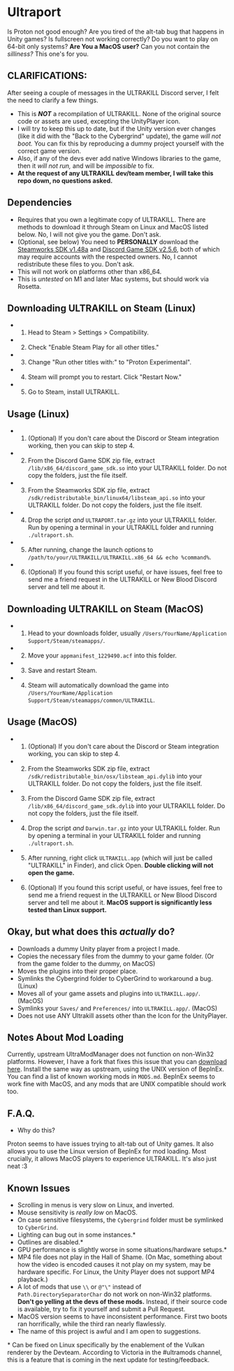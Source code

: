 # Ultraport
Is Proton not good enough? Are you tired of the alt-tab bug that happens in Unity games? Is fullscreen not working correctly? Do you want to play on 64-bit only systems? **Are You a MacOS user?** Can you not contain the *silliness?* This one's for you.

## CLARIFICATIONS:
After seeing a couple of messages in the ULTRAKILL Discord server, I felt the need to clarify a few things.
* This is ***NOT*** a recompilation of ULTRAKILL. None of the original source code or assets are used, excepting the UnityPlayer icon.
* I will try to keep this up to date, but if the Unity version ever changes (like it did with the "Back to the Cybergrind" update), the game *will not boot.* You can fix this by reproducing a dummy project yourself with the correct game version.
* Also, if any of the devs ever add native Windows libraries to the game, then it *will not run,* and will be *impossible* to fix.
* **At the request of any ULTRAKILL dev/team member, I will take this repo down, no questions asked.**

## Dependencies
* Requires that you own a legitimate copy of ULTRAKILL. There are methods to download it through Steam on Linux and MacOS listed below. No, I will not give you the game. Don't ask.
* (Optional, see below) You need to **PERSONALLY** download the [Steamworks SDK v1.48a](https://partner.steamgames.com/downloads/list) and [Discord Game SDK v2.5.6](https://discord.com/developers/docs/game-sdk/sdk-starter-guide), both of which may require accounts with the respected owners. No, I cannot redistribute these files to you. Don't ask.
* This will not work on platforms other than x86_64.
* This is *untested* on M1 and later Mac systems, but should work via Rosetta.

## Downloading ULTRAKILL on Steam (Linux)
* 1. Head to Steam > Settings > Compatibility.
* 2. Check "Enable Steam Play for all other titles."
* 3. Change "Run other titles with:" to "Proton Experimental".
* 4. Steam will prompt you to restart. Click "Restart Now."
* 5. Go to Steam, install ULTRAKILL.

## Usage (Linux)
* 1. (Optional) If you don't care about the Discord or Steam integration working, then you can skip to step 4.
* 2. From the Discord Game SDK zip file, extract `/lib/x86_64/discord_game_sdk.so` into your ULTRAKILL folder. Do not copy the folders, just the file itself.
* 3. From the Steamworks SDK zip file, extract `/sdk/redistributable_bin/linux64/libsteam_api.so` into your ULTRAKILL folder. Do not copy the folders, just the file itself.
* 4. Drop the script *and* `ULTRAPORT.tar.gz` into your ULTRAKILL folder. Run by opening a terminal in your ULTRAKILL folder and running `./ultraport.sh`.
* 5. After running, change the launch options to `/path/to/your/ULTRAKILL/ULTRAKILL.x86_64 && echo %command%`.
* 6. (Optional) If you found this script useful, or have issues, feel free to send me a friend request in the ULTRAKILL or New Blood Discord server and tell me about it.

## Downloading ULTRAKILL on Steam (MacOS)
* 1. Head to your downloads folder, usually `/Users/YourName/Application Support/Steam/steamapps/`.
* 2. Move your `appmanifest_1229490.acf` into this folder.
* 3. Save and restart Steam.
* 4. Steam will automatically download the game into `/Users/YourName/Application Support/Steam/steamapps/common/ULTRAKILL`.

## Usage (MacOS)
* 1. (Optional) If you don't care about the Discord or Steam integration working, you can skip to step 4.
* 2. From the Steamworks SDK zip file, extract `/sdk/redistributable_bin/osx/libsteam_api.dylib` into your ULTRAKILL folder. Do not copy the folders, just the file itself.
* 3. From the Discord Game SDK zip file, extract `/lib/x86_64/discord_game_sdk.dylib` into your ULTRAKILL folder. Do not copy the folders, just the file itself.
* 4. Drop the script *and* `Darwin.tar.gz` into your ULTRAKILL folder. Run by opening a terminal in your ULTRAKILL folder and running `./ultraport.sh`.
* 5. After running, right click `ULTRAKILL.app` (which will just be called "ULTRAKILL" in Finder), and click Open. **Double clicking will not open the game.**
* 6. (Optional) If you found this script useful, or have issues, feel free to send me a friend request in the ULTRAKILL or New Blood Discord server and tell me about it. **MacOS support is significantly less tested than Linux support.**

## Okay, but what does this *actually* do?
* Downloads a dummy Unity player from a project I made.
* Copies the necessary files from the dummy to your game folder. (Or from the game folder to the dummy, on MacOS)
* Moves the plugins into their proper place.
* Symlinks the Cybergrind folder to CyberGrind to workaround a bug. (Linux)
* Moves all of your game assets and plugins into `ULTRAKILL.app/`. (MacOS)
* Symlinks your `Saves/` and `Preferences/` into `ULTRAKILL.app/`. (MacOS)
* Does not use ANY Ultrakill assets other than the Icon for the UnityPlayer.

## Notes About Mod Loading
Currently, upstream UltraModManager does not function on non-Win32 platforms. However, I have a fork that fixes this issue that you can [download here](https://github.com/coatlessali/ultra-mod-manager/releases/tag/v0.5.5-UNIX). Install the same way as upstream, using the UNIX version of BepInEx. You can find a list of known working mods in `MODS.md`. BepInEx seems to work fine with MacOS, and any mods that are UNIX compatible should work too.

## F.A.Q.
* Why do this?

Proton seems to have issues trying to alt-tab out of Unity games. It also allows you to use the Linux version of BepInEx for mod loading. Most crucially, it allows MacOS players to experience ULTRAKILL. It's also just neat :3

## Known Issues
* Scrolling in menus is very slow on Linux, and inverted.
* Mouse sensitivity is *really low* on MacOS.
* On case sensitive filesystems, the `Cybergrind` folder must be symlinked to `CyberGrind`.
* Lighting can bug out in some instances.\*
* Outlines are disabled.\*
* GPU performance is slightly worse in some situations/hardware setups.\*
* MP4 file does not play in the Hall of Shame. (On Mac, something about how the video is encoded causes it not play on my system, may be hardware specific. For Linux, the Unity Player does not support MP4 playback.)
* A lot of mods that use `\\` or `@"\"` instead of `Path.DirectorySeparatorChar` do not work on non-Win32 platforms. **Don't go yelling at the devs of these mods.** Instead, if their source code is available, try to fix it yourself and submit a Pull Request.
* MacOS version seems to have inconsistent performance. First two boots ran horrifically, while the third ran nearly flawlessly.
* The name of this project is awful and I am open to suggestions.

\* Can be fixed on Linux specifically by the enablement of the Vulkan renderer by the Devteam. According to Victoria in the #ultramods channel, this is a feature that is coming in the next update for testing/feedback.

